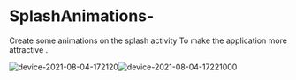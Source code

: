 # SplashAnimations-
Create some animations on the splash activity To make the application more attractive .

![device-2021-08-04-172120](https://user-images.githubusercontent.com/79535029/128208151-69d6c73c-cedf-4c8c-a5d8-724c91533d70.png)![device-2021-08-04-17221000](https://user-images.githubusercontent.com/79535029/128208162-e2ab6d71-bdb5-490b-9378-988897668b4c.png)
